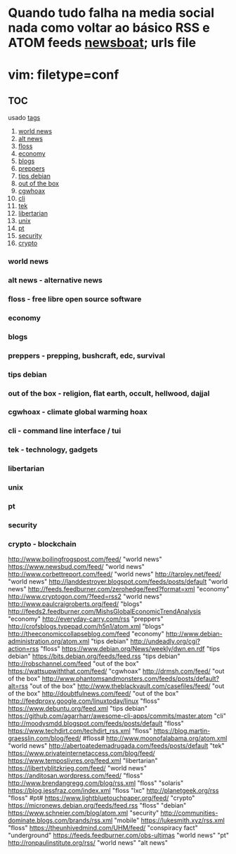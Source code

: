 # Quando tudo falha na media social nada como voltar ao básico RSS e ATOM feeds [newsboat](https://newsboat.org/); urls file

# vim: filetype=conf

## TOC 
usado [tags](https://wiki.archlinux.org/index.php/Newsboat#Tagging_feeds)

1. [world news](#world-news)
2. [alt news](#alt-news)
3. [floss](#floss)
4. [economy](#economy)
5. [blogs](#blogs)
6. [preppers](#preppers)
7. [tips debian](#tips-debian)
8. [out of the box](#out-of-the-box)
9. [cgwhoax](#cgwhoax)
10. [cli](#cli)
11. [tek](#tek)
12. [libertarian](#libertarian)
13. [unix](#unix)
14. [pt](#pt)
15. [security](#security)
16. [crypto](#crypto)







### world news


### alt news \- alternative news


### floss - free libre open source software


### economy


### blogs


### preppers - prepping, bushcraft, edc, survival


### tips debian 


### out of the box - religion, flat earth, occult, hellwood, dajjal


### cgwhoax - climate global warming hoax


### cli - command line interface / tui


### tek - technology, gadgets


### libertarian


### unix


### pt


### security


### crypto - blockchain




http://www.boilingfrogspost.com/feed/ "world news"
https://www.newsbud.com/feed/ "world news"
http://www.corbettreport.com/feed/ "world news"
http://tarpley.net/feed/ "world news"
http://landdestroyer.blogspot.com/feeds/posts/default "world news"
http://feeds.feedburner.com/zerohedge/feed?format=xml "economy"
http://www.cryptogon.com/?feed=rss2 "world news"
http://www.paulcraigroberts.org/feed/ "blogs"
http://feeds2.feedburner.com/MishsGlobalEconomicTrendAnalysis "economy"
http://everyday-carry.com/rss "preppers"
http://crofsblogs.typepad.com/h5n1/atom.xml "blogs"
http://theeconomiccollapseblog.com/feed "economy"
http://www.debian-administration.org/atom.xml "tips debian"
http://undeadly.org/cgi?action=rss "floss"
https://www.debian.org/News/weekly/dwn.en.rdf "tips debian"
https://bits.debian.org/feeds/feed.rss "tips debian"
http://robschannel.com/feed "out of the box"
https://wattsupwiththat.com/feed/ "cgwhoax"
http://drmsh.com/feed/ "out of the box"
http://www.phantomsandmonsters.com/feeds/posts/default?alt=rss "out of the box"
http://www.theblackvault.com/casefiles/feed/ "out of the box"
http://doubtfulnews.com/feed/ "out of the box"
http://feedproxy.google.com/linuxtoday/linux "floss"
https://www.debuntu.org/feed.xml "tips debian"
https://github.com/agarrharr/awesome-cli-apps/commits/master.atom "cli"
http://moodysmdd.blogspot.com/feeds/posts/default "floss"
https://www.techdirt.com/techdirt_rss.xml "floss"
https://blog.martin-graesslin.com/blog/feed/ #floss#
http://www.moonofalabama.org/atom.xml "world news"
http://abertoatedemadrugada.com/feeds/posts/default "tek"
https://www.privateinternetaccess.com/blog/feed/
https://www.temposlivres.org/feed.xml "libertarian"
https://libertyblitzkrieg.com/feed/ "world news"
https://anditosan.wordpress.com/feed/ "floss"
http://www.brendangregg.com/blog/rss.xml "floss" "solaris"
https://blog.jessfraz.com/index.xml "floss "lxc"
http://planetgeek.org/rss "floss" #pt#
https://www.lightbluetouchpaper.org/feed/ "crypto"
https://micronews.debian.org/feeds/feed.rss "floss" "debian"
https://www.schneier.com/blog/atom.xml "security"
http://communities-dominate.blogs.com/brands/rss.xml "mobile"
https://lukesmith.xyz/rss.xml "floss"
https://theunhivedmind.com/UHM/feed/ "conspiracy fact" "underground"
https://feeds.feedburner.com/obs-ultimas "world news" "pt"
http://ronpaulinstitute.org/rss/ "world news" "alt news"
